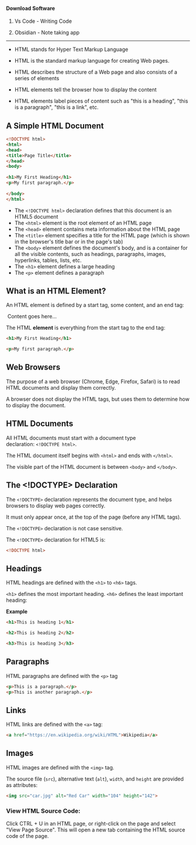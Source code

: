 #### Download Software 

1. Vs Code - Writing Code

2. Obsidian - Note taking app

---

- HTML stands for Hyper Text Markup Language

- HTML is the standard markup language for creating Web pages.

- HTML describes the structure of a Web page and also consists of a series of elements

- HTML elements tell the browser how to display the content
  
- HTML elements label pieces of content such as "this is a heading", "this is a paragraph", "this is a link", etc.

## A Simple HTML Document

```html
<!DOCTYPE html>  
<html>  
<head>  
<title>Page Title</title>  
</head>  
<body>  
  
<h1>My First Heading</h1>  
<p>My first paragraph.</p>  
  
</body>  
</html>
```

- The `<!DOCTYPE html>` declaration defines that this document is an HTML5 document
- The `<html>` element is the root element of an HTML page
- The `<head>` element contains meta information about the HTML page
- The `<title>` element specifies a title for the HTML page (which is shown in the browser's title bar or in the page's tab)
- The `<body>` element defines the document's body, and is a container for all the visible contents, such as headings, paragraphs, images, hyperlinks, tables, lists, etc.
- The `<h1>` element defines a large heading
- The `<p>` element defines a paragraph

## What is an HTML Element?

An HTML element is defined by a start tag, some content, and an end tag:

<tagname> Content goes here... </tagname>

The HTML **element** is everything from the start tag to the end tag:

```html
<h1>My First Heading</h1>
```

```html
<p>My first paragraph.</p>
```

## Web Browsers

The purpose of a web browser (Chrome, Edge, Firefox, Safari) is to read HTML documents and display them correctly.

A browser does not display the HTML tags, but uses them to determine how to display the document.


## HTML Documents

All HTML documents must start with a document type declaration: `<!DOCTYPE html>`.

The HTML document itself begins with `<html>` and ends with `</html>`.

The visible part of the HTML document is between `<body>` and `</body>`.


## The <!DOCTYPE> Declaration

The `<!DOCTYPE>` declaration represents the document type, and helps browsers to display web pages correctly.

It must only appear once, at the top of the page (before any HTML tags).

The `<!DOCTYPE>` declaration is not case sensitive.

The `<!DOCTYPE>` declaration for HTML5 is:

```html
<!DOCTYPE html>
```

## Headings

HTML headings are defined with the `<h1>` to `<h6>` tags.

`<h1>` defines the most important heading. `<h6>` defines the least important heading: 

**Example**

```html
<h1>This is heading 1</h1> 

<h2>This is heading 2</h2> 

<h3>This is heading 3</h3>
```

## Paragraphs

HTML paragraphs are defined with the `<p>` tag

```html
<p>This is a paragraph.</p>
<p>This is another paragraph.</p>
```

## Links

HTML links are defined with the `<a>` tag:

```html
<a href="https://en.wikipedia.org/wiki/HTML">Wikipedia</a>
```


## Images

HTML images are defined with the `<img>` tag.

The source file (`src`), alternative text (`alt`), `width`, and `height` are provided as attributes:

```html
<img src="car.jpg" alt="Red Car" width="104" height="142">
```

### View HTML Source Code:

Click CTRL + U in an HTML page, or right-click on the page and select "View Page Source". This will open a new tab containing the HTML source code of the page.

